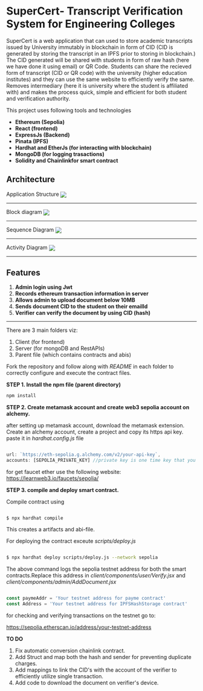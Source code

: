 # SuperCert- Transcript Verification System for Engineering Colleges

SuperCert is a web application that can used to store academic transcripts issued by University immutably in blockchain in form of CID (CID is generated by storing the transcript in an IPFS prior to storing in blockchain.) The CID generated will be shared with students in form of raw hash (here we have done it using email) or QR Code. 
Students can share the recieved form of transcript (CID or QR code) with the university (higher education institutes) and they can use the same website to efficiently verify the same. 
Removes intermediary (here it is university where the student is affiliated with) and makes the process quick, simple and efficient for both student and verification authority.

This project uses following tools and technologies
- **Ethereum (Sepolia)**
- **React (frontend)**
- **ExpressJs (Backend)**
- **Pinata (IPFS)**
- **Hardhat and EtherJs (for interacting with blockchain)**
- **MongoDB (for logging trasactions)**
- **Solidity and Chainlinkfor smart contract**

## Architecture 

Application Structure 
<img src="https://github.com/midnight-mira/SuperCert--Transcript-Verification-System-for-Engineering-Colleges-using-Blockchain/blob/main/img/architecture.png" align="center">
___________

Block diagram
<img src="https://github.com/midnight-mira/SuperCert--Transcript-Verification-System-for-Engineering-Colleges-using-Blockchain/blob/main/img/block.png" align="center">
__________

Sequence Diagram
<img src="https://github.com/midnight-mira/SuperCert--Transcript-Verification-System-for-Engineering-Colleges-using-Blockchain/blob/main/img/sequence.png" align="center">
_______

Activity Diagram
<img src="https://github.com/midnight-mira/SuperCert--Transcript-Verification-System-for-Engineering-Colleges-using-Blockchain/blob/main/img/activity.png" align="center">
___________________

## Features
1. **Admin login using Jwt**
2. **Records ethereum transaction information in server**
3. **Allows admin to upload document below 10MB**
4. **Sends document CID to the student on their emailId**
5. **Verifier can verify the document by using CID (hash)**

________________________

There are 3 main folders viz:
1. Client (for frontend)
2. Server (for mongoDB and RestAPIs)
3. Parent file (which contains contracts and abis)

Fork the repository and follow along with _README_ in each folder to correctly configure and execute the contract files.


__STEP 1. Install the npm file (parent directory)__

   ```js
   npm install
   ```
__STEP 2. Create metamask account and create web3 sepolia account on alchemy.__

after setting up metamask account, download the metamask extension. Create an alchemy account, create a project and copy its https api key. paste it in _hardhat.config.js_ file

```js

url: `https://eth-sepolia.g.alchemy.com/v2/your-api-key`,
accounts: [SEPOLIA_PRIVATE_KEY] //private key is one time key that you can see only once when the project is created, be sure to store it somewhere safe.

```

for get faucet ether use the following website:
https://learnweb3.io/faucets/sepolia/

__STEP 3. compile and deploy smart contract.__

Compile contract using

```shell

$ npx hardhat compile

```
This creates a artifacts and abi-file.

For deploying the contract exceute _scripts/deploy.js_

```bash

$ npx hardhat deploy scripts/deploy.js --network sepolia

```
The above command logs the sepolia testnet address for both the smart contracts.Replace this address in _client/components/user/Verify.jsx_ and _client/components/admin/AddDocument.jsx_

```js

const paymeAddr = 'Your testnet address for payme contract'
const Address = 'Your testnet address for IPFSHashStorage contract'

```
for checking and verifying transactions on the testnet go to:

https://sepolia.etherscan.io/address/your-testnet-address

**TO DO**
1. Fix automatic conversion chainlink contract.
2. Add Struct and map both the hash and sender for preventing duplicate charges.
3. Add mappings to link the CID's with the account of the verifier to efficiently utilize single transaction.
4. Add code to download the document on verifier's device.





